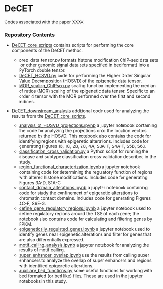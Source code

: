 # DeCET
Codes associated with the paper XXXX

### Repository Contents

* [DeCET_core_scripts](./DeCET_core_scripts) contains scripts for performing the core components of the DeCET method.
    * [prep_data_tensor.py](./DeCET_core_scripts/prep_data_tensor.py) formats histone modification ChIP-seq data sets (or other genomic signal data sets specified in bed format) into a PyTorch double tensor.
    * [DeCET_HOSVD.py](./DeCET_core_scripts/DeCET_HOSVD.py) code for performing the Higher Order Singular Value Decomposition (HOSVD) of the epigenetic data tensor.
    * [MOR_scaling_ChIPseq.py](./DeCET_core_scripts/MOR_scaling_ChIPseq.py) scaling function implementing the median of ratios (MOR) scaling of the epigenetic data tensor. Specific to an order 4 tensor with the MOR performed over the first and second indices.

* [DeCET_downstream_analysis](./DeCET_downstream_analysis) additional code used for analyzing the results from the [DeCET_core_scripts](./DeCET_core_scripts).
    * [analysis_of_HOSVD_projections.ipynb](./DeCET_downstream_analysis/analysis_of_HOSVD_projections.ipynb) a jupyter notebook containing the code for analyzing the projections onto the location vectors returned by the HOSVD. This notebook also contains the code for identifying regions with epigenetic alterations. Includes code for generating Figures 1B, 1C, 2B, 2C, 4A, S3A-F, S4A-F, S5B, S6D.
    * [classification_cross_validation.py](./DeCET_downstream_analysis/classification_cross_validation.py) a Python script for running the disease and subtype classification cross-validation described in the study.
    * [region_functional_characterization.ipynb](./DeCET_downstream_analysis/region_functional_characterization.ipynb) a jupyter notebook containing code for determining the regulatory function of regions with altered histone modifications. Includes code for generating Figures 3A-D, S1A-C.
    * [contact_domain_alterations.ipynb](./DeCET_downstream_analysis/contact_domain_alterations.ipynb) a jupyter notebook containing code for study the confinement of epigenetic alterations to chromatin contact domains. Includes code for generating Figures 4C-F, S6E-G.
    * [define_gene_regulatory_regions.ipynb](./DeCET_downstream_analysis/define_gene_regulatory_regions.ipynb) a jupyter notebook used to define regulatory regions around the TSS of each gene; the notebook also contains code for calculating and filtering genes by FPKM.
    * [epigenetically_regulated_genes.ipynb](./DeCET_downstream_analysis/epigenetically_regulated_genes.ipynb) a jupyter notebook used to identify genes near epigenetic alterations and filter for genes that are also differentially expressed.
    * [motif_calling_analysis.ipynb](./DeCET_downstream_analysis/motif_calling_analysis.ipynb) a jupyter notebook for analyzing the results of motif calling.
    * [super_enhancer_overlap.ipynb](./DeCET_downstream_analysis/super_enhancer_overlap.ipynb) use the results from calling super enhancers to analyze the overlap of super enhancers and regions with identified epigenetic alterations.
    * [auxiliary_bed_functions.py](./DeCET_downstream_analysis/auxiliary_bed_functions.py) some useful functions for working with bed formated (or bed like) files. These are used in the jupyter notebooks in this study.
